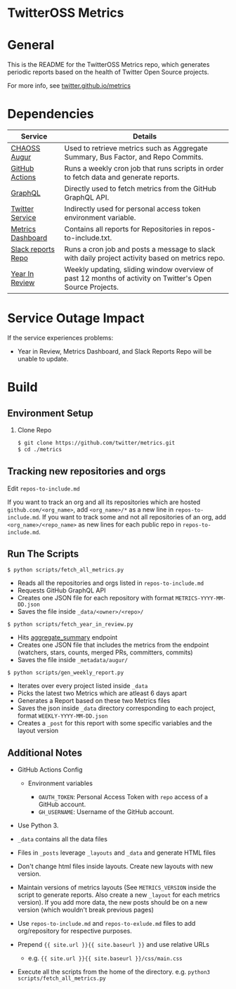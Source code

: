 # TwitterOSS Metrics

# General

This is the README for the TwitterOSS Metrics repo, which generates periodic reports based on the health of Twitter Open Source projects.  

For more info, see [twitter.github.io/metrics](https://twitter.github.io/metrics)

# Dependencies
| Service            | Details                                                                                                  |
|--------------------|----------------------------------------------------------------------------------------------------------|
| [CHAOSS Augur](https://chaoss.community/)       | Used to retrieve metrics such as Aggregate Summary, Bus Factor, and Repo Commits.                         |
| [GitHub Actions](https://github.com/features/actions)           | Runs a weekly cron job that runs scripts in order to fetch data and generate reports.                     |
| [GraphQL](https://graphql.github.io/)           | Directly used to fetch metrics from the GitHub GraphQL API.                                               |
| [Twitter Service](https://github.com/twitter-service)    | Indirectly used for personal access token environment variable.                                           |
| [Metrics Dashboard](https://twitter.github.io/metrics/)  | Contains all reports for Repositories in repos-to-include.txt.                                            |
| [Slack reports Repo](https://github.com/twitter/chatops) | Runs a cron job and posts a message to slack with daily project activity based on metrics repo.           |
| [Year In Review](https://twitter.github.io/year-in-review)     | Weekly updating, sliding window overview of past 12 months of activity on Twitter's Open Source Projects. |


# Service Outage Impact 

If the service experiences problems:

* Year in Review, Metrics Dashboard, and Slack Reports Repo will be unable to update.


# Build
## Environment Setup
1. Clone Repo  
    ```bash
    $ git clone https://github.com/twitter/metrics.git  
    $ cd ./metrics
    ```

## Tracking new repositories and orgs

Edit `repos-to-include.md`

If you want to track an org and all its repositories which are hosted `github.com/<org_name>`,
add `<org_name>/*` as a new line in `repos-to-include.md`.
If you want to track some and not all repositories of an org, add `<org_name>/<repo_name>` as new lines for each public repo in `repos-to-include.md`.

## Run The Scripts

`$ python scripts/fetch_all_metrics.py`
   
  - Reads all the repositories and orgs listed in `repos-to-include.md`
  - Requests GitHub GraphQL API
  - Creates one JSON file for each repository with format `METRICS-YYYY-MM-DD.json`
  - Saves the file inside `_data/<owner>/<repo>/`

`$ python scripts/fetch_year_in_review.py`

  - Hits [aggregate_summary](http://apidocs.newtwitter.augurlabs.io/#api-Experimental-aggregate_summary_repo_group) endpoint
  - Creates one JSON file that includes the metrics from the endpoint (watchers, stars, counts, merged PRs, committers,           commits)
  - Saves the file inside `_metadata/augur/`
  
`$ python scripts/gen_weekly_report.py`
  
  - Iterates over every project listed inside `_data`
  - Picks the latest two Metrics which are atleast 6 days apart
  - Generates a Report based on these two Metrics files
  - Saves the json inside `_data` directory corresponding to each project, format `WEEKLY-YYYY-MM-DD.json`
  - Creates a `_post` for this report with some specific variables and the layout version


## Additional Notes
- GitHub Actions Config

  - Environment variables
    
    - `OAUTH_TOKEN`: Personal Access Token with `repo` access of a GitHub account.
    - `GH_USERNAME`: Username of the GitHub account.

- Use Python 3.
- `_data` contains all the data files
- Files in `_posts` leverage `_layouts` and `_data` and generate HTML files
- Don't change html files inside layouts. Create new layouts with new version.
- Maintain versions of metrics layouts (See `METRICS_VERSION` inside the script to generate reports. Also create a new `_layout` for each metrics version). If you add more data, the new posts should be on a new version (which wouldn't break previous pages)
- Use `repos-to-include.md` and `repos-to-exlude.md` files to add org/repository for respective purposes.
- Prepend `{{ site.url }}{{ site.baseurl }}` and use relative URLs
  - e.g. `{{ site.url }}{{ site.baseurl }}/css/main.css`
- Execute all the scripts from the home of the directory. e.g. `python3 scripts/fetch_all_metrics.py`

